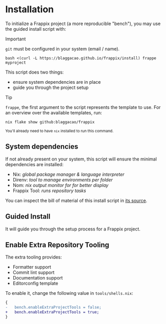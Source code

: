 # Installation

To initialize a Frappix project (a more reproducible "bench"), you may use the guided install script with:

> [!IMPORTANT]
>
> `git` must be configured in your system (email / name).

```console
bash <(curl -L https://blaggacao.github.io/frappix/install) frappe myproject
```

This script does two things:

- ensure system dependencies are in place
- guide you through the project setup

> [!TIP]
>
> `frappe`, the first argument to the script represents the template to use.
> For an overview over the available templates, run:
>
> ```shell
> nix flake show github:blaggacao/frappix
> ```
>
> <sub>You'll already need to have <code>nix</code> installed to run this command.</sub>

## System dependencies

If not already present on your system, this script will ensure the minimal dependencies are installed:

- Nix: _global package manager & language interpreter_
- Direnv: _tool to manage environments per folder_
- Nom: _nix output monitor for for better display_
- Frappix Tool: _runs repository tasks_

You can inspect the bill of material of this install script in [its source](https://github.com/paisano-nix/onboarding/blob/main/install).

## Guided Install

It will guide you through the setup process for a Frappix project.

## Enable Extra Repository Tooling

The extra tooling provides:

- Formatter support
- Commit lint support
- Documentation support
- Editorconfig template

To enable it, change the following value in `tools/shells.nix`:

```diff
{
-   bench.enableExtraProjectTools = false;
+   bench.enableExtraProjectTools = true;
}
```
